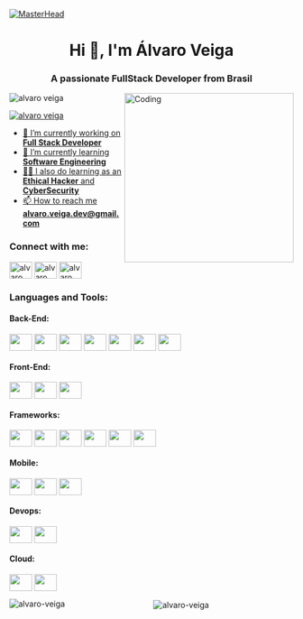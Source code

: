 [![MasterHead](https://firebasestorage.googleapis.com/v0/b/flexi-coding.appspot.com/o/dempgi7-520f8d5f-63d4-4453-8822-dbc149ae27f8.gif?alt=media&token=91c0c7b2-93c3-4029-b011-1a8703c5730d)](https://rishavchanda.io)
<h1 align="center">Hi 👋, I'm Álvaro Veiga</h1>
<h3 align="center">A passionate FullStack Developer from Brasil</h3>
<img align="right" alt="Coding" width="300" src="https://cdn.dribbble.com/users/1162077/screenshots/3848914/programmer.gif">

<p align="left"> <img src="https://komarev.com/ghpvc/?username=alvaro-veiga&label=Profile%20views&color=0e75b6&style=flat" alt="alvaro veiga" /> </p>

<p align="left"> <a href="https://twitter.com/_allystor" target="blank"><img src="https://img.shields.io/twitter/follow/AlvaroVeiga?logo=twitter&style=for-the-badge" alt="alvaro veiga"  </p>

- 🔭 I’m currently working on **Full Stack Developer**
- 🌱 I’m currently learning **Software Engineering**
- 🕵️‍♂️ I also do learning as an **Ethical Hacker** and **CyberSecurity**
- 📫 How to reach me **alvaro.veiga.dev@gmail.com**

<h3 align="left">Connect with me:</h3>
<p align="left">
<a href="https://twitter.com/_allystor" target="blank"><img align="center" src="https://raw.githubusercontent.com/rahuldkjain/github-profile-readme-generator/master/src/images/icons/Social/twitter.svg" alt="alvaro veiga" height="30" width="40" /></a>
<a href="https://www.linkedin.com/in/%C3%A1lvaro-jo%C3%A3o-da-silva-veiga/" target="blank"><img align="center" src="https://raw.githubusercontent.com/rahuldkjain/github-profile-readme-generator/master/src/images/icons/Social/linked-in-alt.svg" alt="alvaro veiga" height="30" width="40" /></a>
<a href="https://www.instagram.com/alvaro.veigones/" target="blank"><img align="center" src="https://raw.githubusercontent.com/rahuldkjain/github-profile-readme-generator/master/src/images/icons/Social/instagram.svg" alt="alvaro veiga" height="30" width="40" /></a>

<h3 align="left">Languages and Tools:</h3>

#### Back-End:
<div align="start">
  <img src="https://cdn.jsdelivr.net/gh/devicons/devicon/icons/java/java-original.svg" align="center" height="30" width="40" />
  <img src="https://cdn.jsdelivr.net/gh/devicons/devicon/icons/nodejs/nodejs-original.svg"  align="center" height="30" width="40"/>
  <img src="https://cdn.jsdelivr.net/gh/devicons/devicon/icons/python/python-original.svg" align="center" height="30" width="40" />
  <img src="https://cdn.jsdelivr.net/gh/devicons/devicon/icons/go/go-original-wordmark.svg" align="center" height="30" width="40" />
  <img src="https://cdn.jsdelivr.net/gh/devicons/devicon/icons/lua/lua-original.svg" align="center" height="30" width="40" />
  <img src="https://cdn.jsdelivr.net/gh/devicons/devicon/icons/mysql/mysql-original.svg"" align="center" height="30" width="40" />
  <img src="https://cdn.jsdelivr.net/gh/devicons/devicon/icons/postgresql/postgresql-original.svg"" align="center" height="30" width="40" />
</div>

#### Front-End:
<div align="start">
  <img src="https://cdn.jsdelivr.net/gh/devicons/devicon/icons/html5/html5-original.svg" align="center" height="30" width="40" />
  <img src="https://cdn.jsdelivr.net/gh/devicons/devicon/icons/css3/css3-original.svg"  align="center" height="30" width="40"/>
  <img src="https://cdn.jsdelivr.net/gh/devicons/devicon/icons/javascript/javascript-original.svg" align="center" height="30" width="40" />
 
</div>

#### Frameworks:
<div align="start">
  <img src="https://cdn.jsdelivr.net/gh/devicons/devicon/icons/react/react-original-wordmark.svg" align="center" height="30" width="40" />
  <img src="https://cdn.jsdelivr.net/gh/devicons/devicon/icons/flutter/flutter-original.svg" align="center" height="30" width="40" />
  <img src="https://cdn.jsdelivr.net/gh/devicons/devicon/icons/django/django-plain.svg" align="center" height="30" width="40" />
  <img src="https://cdn.jsdelivr.net/gh/devicons/devicon/icons/flask/flask-original.svg" align="center" height="30" width="40" />
  <img src="https://cdn.jsdelivr.net/gh/devicons/devicon/icons/bootstrap/bootstrap-original.svg" align="center" height="30" width="40"/>
  <img src="https://cdn.jsdelivr.net/gh/devicons/devicon/icons/spring/spring-original.svg" align="center" height="30" width="40" />
</div>

#### Mobile:
<div align="start">
  <img src="https://cdn.jsdelivr.net/gh/devicons/devicon/icons/android/android-original.svg" align="center" height="30" width="40" />
  <img src="https://cdn.jsdelivr.net/gh/devicons/devicon/icons/apple/apple-original.svg"  align="center" height="30" width="40"/>
  <img src="https://cdn.jsdelivr.net/gh/devicons/devicon/icons/dart/dart-original-wordmark.svg"" align="center" height="30" width="40" />
</div>

#### Devops:
<div align="start">
  <img src="https://cdn.jsdelivr.net/gh/devicons/devicon/icons/docker/docker-original.svg" align="center" height="30" width="40" />
  <img src="https://cdn.jsdelivr.net/gh/devicons/devicon/icons/azure/azure-original.svg" align="center" height="30" width="40" />
</div>

#### Cloud:
<div align="start">
  <img src="https://cdn.jsdelivr.net/gh/devicons/devicon/icons/amazonwebservices/amazonwebservices-original-wordmark.svg"  align="center" height="30" width="40"  />
  <img src="https://railway.app/brand/logo-dark.svg" align="center" height="30" width="40"  />
</div>

<div align="center">
  <p><img align="left" src="https://github-readme-stats.vercel.app/api/top-langs?username=alvaro-veiga&show_icons=true&locale=en&layout=compact&theme=tokyonight" alt="alvaro-veiga" /></p>
  
  <p>&nbsp;<img align="center" src="https://github-readme-stats.vercel.app/api?username=alvaro-veiga&show_icons=true&locale=en&theme=tokyonight" alt="alvaro-veiga" /></p>
<div></div>
